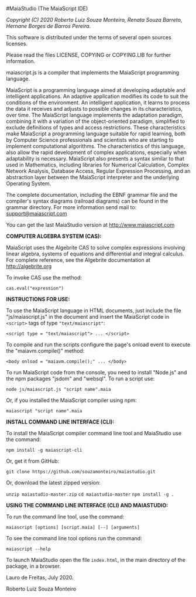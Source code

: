#MaiaStudio (The MaiaScript IDE)

*Copyright (C) 2020 Roberto Luiz Souza Monteiro,*
                    *Renata Souza Barreto,*
                    *Hernane Borges de Barros Pereira.*

This software is distributed under the terms of several open sources licenses.

Please read the files LICENSE, COPYING or COPYING.LIB for further information.

maiascript.js is a compiler that implements the MaiaScript programming language.

MaiaScript is a programming language aimed at developing adaptable and
intelligent applications. An adaptive application modifies its code to
suit the conditions of the environment. An intelligent application,
it learns to process the data it receives and adjusts to possible changes
in its characteristics, over time. The MaiaScript language implements the
adaptation paradigm, combining it with a variation of the object-oriented
paradigm, simplified to exclude definitions of types and access restrictions.
These characteristics make MaiaScript a programming language suitable for
rapid learning, both by Computer Science professionals and scientists who
are starting to implement computational algorithms. The characteristics of
this language, also allow the rapid development of complex applications,
especially when adaptability is necessary. MaiaScript also presents a syntax
similar to that used in Mathematics, including libraries for Numerical Calculation,
Complex Network Analysis, Database Access, Regular Expression Processing, and an
abstraction layer between the MaiaScript interpreter and the underlying Operating System.

The complete documentation, including the EBNF grammar file and the compiler's
syntax diagrams (railroad diagrams) can be found in the grammar directory.
For more information send mail to: support@maiascript.com

You can get the last MaiaStudio version at
http://www.maiascript.com

**COMPUTER ALGEBRA SYSTEM (CAS):**

MaiaScript uses the Algebrite CAS to solve complex expressions involving linear algebra,
systems of equations and differential and integral calculus. For complete reference,
see the Algebrite documentation at http://algebrite.org

To invoke CAS use the method:

`cas.eval("expression")`

**INSTRUCTIONS FOR USE:**

To use the MaiaScript language in HTML documents, just include the
file "js/maiascript.js" in the document and insert the MaiaScript code
in `<script>` tags of type `"text/maiascript"`:

`<script type = "text/maiascript"> ... </script>`

To compile and run the scripts configure the page's onload event to execute
the "maiavm.compile()" method:

`<body onload = "maiavm.compile();" ... </body>`

To run MaiaScript code from the console, you need to install "Node.js" and the
npm packages "jsdom" and "websql". To run a script use:

`node js/maiascript.js "script name".maia`

Or, if you installed the MaiaScript compiler using npm:

`maiascript "script name".maia`

**INSTALL COMMAND LINE INTERFACE (CLI):**

To install the MaiaScript compiler command line tool and MaiaStudio use the command:

`npm install -g maiascript-cli`

Or, get it from GitHub:

`git clone https://github.com/souzamonteiro/maiastudio.git`

Or, download the latest zipped version:

`unzip maiastudio-master.zip`
`cd maiastudio-master`
`npm install -g .`

**USING THE COMMAND LINE INTERFACE (CLI) AND MAIASTUDIO:**

To run the command line tool, use the command:

`maiascript [options] [script.maia] [--] [arguments]`

To see the command line tool options run the command:

`maiascript --help`

To launch MaiaStudio open the file `index.html`, in the main directory of the package, in a browser.

Lauro de Freitas, July 2020.

Roberto Luiz Souza Monteiro

